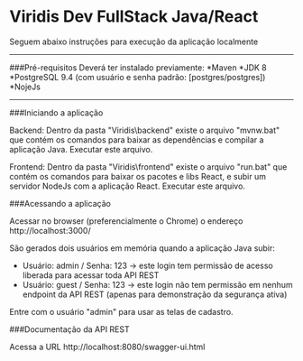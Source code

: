 # Viridis Dev FullStack Java/React
Seguem abaixo instruções para execução da aplicação localmente

---

###Pré-requisitos
Deverá ter instalado previamente:
*Maven
*JDK 8
*PostgreSQL 9.4 (com usuário e senha padrão: [postgres/postgres])
*NojeJs

---

###Iniciando a aplicação

Backend:
Dentro da pasta "Viridis\backend" existe o arquivo "mvnw.bat" que contém os comandos para baixar as dependências e compilar a aplicação Java.
Executar este arquivo.

Frontend:
Dentro da pasta "Viridis\frontend" existe o arquivo "run.bat" que contém os comandos para baixar os pacotes e libs React, e subir um servidor NodeJs com a aplicação React.
Executar este arquivo.

###Acessando a aplicação

Acessar no browser (preferencialmente o Chrome) o endereço http://localhost:3000/

São gerados dois usuários em memória quando a aplicação Java subir:
- Usuário: admin / Senha: 123 -> este login tem permissão de acesso liberada para acessar toda API REST
- Usuário: guest / Senha: 123 -> este login não tem permissão em nenhum endpoint da API REST (apenas para demonstração da segurança ativa)

Entre com o usuário "admin" para usar as telas de cadastro.

###Documentação da API REST

Acessa a URL http://localhost:8080/swagger-ui.html
